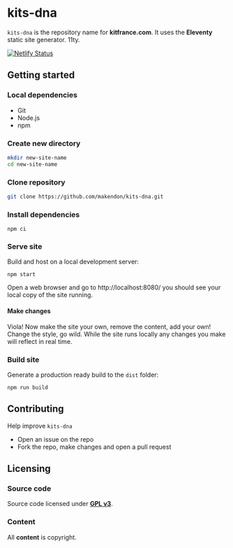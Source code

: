 # kits-dna

`kits-dna` is the repository name for **kitfrance.com**. It uses the **Eleventy** static site generator. 11ty.

[![Netlify Status](https://api.netlify.com/api/v1/badges/698c405f-df5f-4dcb-aa60-191b0cdcaedf/deploy-status)](https://app.netlify.com/sites/kits-dna/deploys)

## Getting started

### Local dependencies

- Git
- Node.js
- npm

### Create new directory

```bash
mkdir new-site-name
cd new-site-name
```

### Clone repository

```bash
git clone https://github.com/makendon/kits-dna.git
```

### Install dependencies

```npm
npm ci
```

### Serve site

Build and host on a local development server:

```npm
npm start
```

Open a web browser and go to http://localhost:8080/ you should see your local copy of the site running.

#### Make changes

Viola! Now make the site your own, remove the content, add your own! Change the style, go wild. While the site runs locally any changes you make will reflect in real time.

### Build site

Generate a production ready build to the `dist` folder:

```npm
npm run build
```

## Contributing

Help improve `kits-dna`

- Open an issue on the repo
- Fork the repo, make changes and open a pull request

## Licensing

### Source code

Source code licensed under [**GPL v3**](https://www.gnu.org/licenses/gpl-3.0.html).

### Content

All **content** is copyright.
